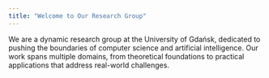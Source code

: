 ```yaml
---
title: "Welcome to Our Research Group"
---
```


We are a dynamic research group at the University of Gdańsk, dedicated to pushing the boundaries of computer science and artificial intelligence. Our work spans multiple domains, from theoretical foundations to practical applications that address real-world challenges.

